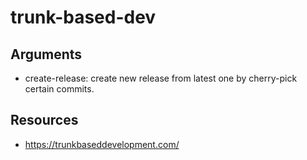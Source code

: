 # trunk-based-dev
## Arguments
- create-release: create new release from latest one by cherry-pick certain commits.

## Resources
- https://trunkbaseddevelopment.com/